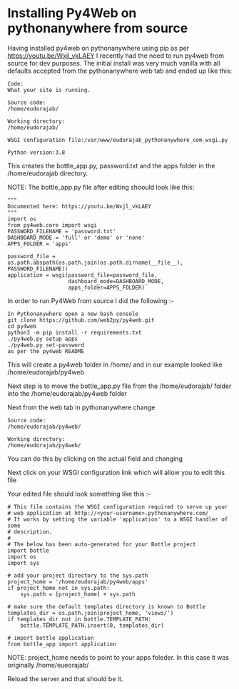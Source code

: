 # Installing Py4Web on pythonanywhere from source

Having installed py4web on pythonanywhere using pip as per https://youtu.be/Wxjl_vkLAEY I recently had the need to run py4web from source for dev purposes.
The initial install was very much vanilla with all defaults accepted from the pythonanywhere web tab and ended up like this:
```
Code:
What your site is running.

Source code:
/home/eudorajab/

Working directory:
/home/eudorajab/

WSGI configuration file:/var/www/eudorajab_pythonanywhere_com_wsgi.py

Python version:3.8
```
This creates the bottle_app.py, password.txt and the apps folder in the /home/eudorajab directory. 

NOTE: The bottle_app.py file after editing shoould look like this: 
```
"""
Documented here: https://youtu.be/Wxjl_vkLAEY
"""
import os
from py4web.core import wsgi
PASSWORD_FILENAME = 'password.txt'
DASHBOARD_MODE = 'full' or 'demo' or 'none'
APPS_FOLDER = 'apps'

password_file = os.path.abspath(os.path.join(os.path.dirname(__file__), PASSWORD_FILENAME))
application = wsgi(password_file=password_file,
                   dashboard_mode=DASHBOARD_MODE,
                   apps_folder=APPS_FOLDER)

```
In order to run Py4Web from source I did the following :-
```
In Pythonanywhere open a new bash console
git clone https://github.com/web2py/py4web.git
cd py4web
python3 -m pip install -r requirements.txt
./py4web.py setup apps
./py4web.py set-password
as per the py4web README
```
This will create a py4web folder in /home/<username> and in our example looked like /home/eudorajab/py4web
 
Next step is to move the bottle_app.py file from the /home/eudorajab/ folder into the /home/eudorajab/py4web folder

Next from the web tab in pythonanywhere change
```
Source code:
/home/eudorajab/py4web/

Working directory:
/home/eudorajab/py4web/
```
You can do this by clicking on the actual field and changing

Next click on your WSGI configuration link which will allow you to edit this file

Your edited file should look something like this :-
```
# This file contains the WSGI configuration required to serve up your
# web application at http://<your-username>.pythonanywhere.com/
# It works by setting the variable 'application' to a WSGI handler of some
# description.
#
# The below has been auto-generated for your Bottle project
import bottle
import os
import sys

# add your project directory to the sys.path
project_home = '/home/eudorajab/py4web/apps'
if project_home not in sys.path:
    sys.path = [project_home] + sys.path

# make sure the default templates directory is known to Bottle
templates_dir = os.path.join(project_home, 'views/')
if templates_dir not in bottle.TEMPLATE_PATH:
    bottle.TEMPLATE_PATH.insert(0, templates_dir)

# import bottle application
from bottle_app import application
```
NOTE: project_home needs to point to your apps foleder. In this case it was originally /home/eueorajab/

Reload the server and that should be it.



